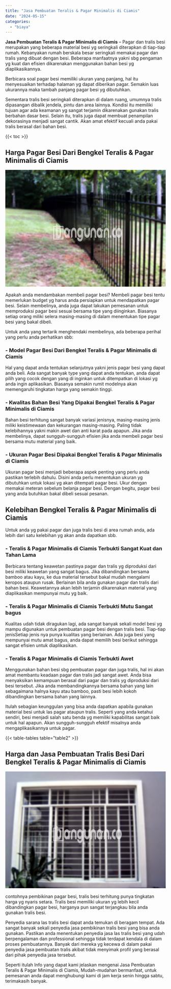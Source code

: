 ```yaml
---
title: "Jasa Pembuatan Teralis & Pagar Minimalis di Ciamis"
date: "2024-05-15"
categories: 
  - "biaya"
---
```


**Jasa Pembuatan Teralis & Pagar Minimalis di Ciamis** – Pagar dan tralis besi merupakan yang beberapa material besi yg seringkali diterapkan di tiap-tiap rumah. Kebanyakan rumah berskala besar seringkali memakai pagar dan tralis yang dibuat dengan besi. Beberapa manfaatnya yakni sbg pengaman yg kuat dan efisien dikarenakan menggunakan bahan besi yg diaplikasikannya.

Berbicara soal pagar besi memiliki ukuran yang panjang, hal itu menyesuaikan terhadap halaman yg dapat diberikan pagar. Semakin luas ukurannya maka tambah panjang pagar besi yg dibutuhkan.

Sementara tralis besi seringkali diterapkan di dalam ruang, umumnya tralis dipasangan dibalik jendela, pintu dan area lainnya. Kondisi itu memiliki tujuan agar ada keamanan yg sangat terjamin dikarenakan gunakan tralis berbahan dasar besi. Selain itu, tralis juga dapat membuat penampilan dekorasinya menjadi sangat cantik. Akan amat efektif kecuali anda pakai tralis berasal dari bahan besi.

{{< toc >}}

## Harga Pagar Besi Dari Bengkel Teralis & Pagar Minimalis di Ciamis

![Jasa Pembuatan Teralis & Pagar Minimalis di Ciamis](/images/pagar-minimalis-murah-57.png)

Apakah anda mendambakan membeli pagar besi? Membeli pagar besi tentu memerlukan budget yg harus anda persiapkan untuk mendapatkan pagar besi. Selain membelinya, anda juga dapat lakukan pemesanan untuk memproduksi pagar besi sesuai bersama tipe yang diinginkan. Biasanya setiap orang miliki selera masing-masing di dalam menentukan tipe pagar besi yang bakal dibeli.

Untuk anda yang tertarik menghendaki membelinya, ada beberapa perihal yang perlu anda perhatikan sbb:
### \- Model Pagar Besi Dari Bengkel Teralis & Pagar Minimalis di Ciamis

Hal yang dapat anda tentukan selanjutnya yakni jenis pagar besi yang dapat anda beli. Ada sangat banyak type yang dapat anda tentukan, anda dapat pilih yang cocok dengan yang di inginkan untuk ditempatkan di lokasi yg anda ingin aplikasikan. Biasanya semakin rumit modelnya akan memengaruhi tingkatan harga yang semakin tinggi.

### \- Kwalitas Bahan Besi Yang Dipakai Bengkel Teralis & Pagar Minimalis di Ciamis

Bahan besi terhitung sangat banyak variasi jenisnya, masing-masing jenis miliki keistimewaan dan kekurangan masing-masing. Paling tidak kelebihannya yakni makin awet dan anti karat pada apapun. Jika anda membelinya, dapat sungguh-sungguh efisien jika anda membeli pagar besi bersama mutu material yang baik.

### \- Ukuran Pagar Besi Dipakai Bengkel Teralis & Pagar Minimalis di Ciamis

Ukuran pagar besi menjadi beberapa aspek penting yang perlu anda pastikan terlebih dahulu. Disini anda perlu menentukan ukuran yg dibutuhkan untuk lokasi yg akan ditempati pagar besi. Ukur dengan memakai meteran sebelum belanja pagar besi. Dengan begitu, pagar besi yang anda butuhkan bakal dibeli sesuai pesanan.

## Kelebihan Bengkel Teralis & Pagar Minimalis di Ciamis

Untuk anda yg pakai pagar dan juga tralis besi di area rumah anda, ada lebih dari satu kelebihan yg akan anda dapatkan sbb.

### \- Teralis & Pagar Minimalis di Ciamis Terbukti Sangat Kuat dan Tahan Lama

Berbicara tentang keawetan pastinya pagar dan tralis yg diproduksi dari besi miliki keawetan yang sangat bagus. Jika dibandingkan bersama bamboo atau kayu, ke dua material tersebut bakal mudah mengalami keropos ataupun rusak. Berlainan bila anda gunakan pagar dan tralis dari bahan besi. Keawetannya akan lebih terjamin dikarenakan material yang diaplikasikan mempunyai mutu yg baik.

### \- Teralis & Pagar Minimalis di Ciamis Terbukti Mutu Sangat bagus

Kualitas udah tidak diragukan lagi, ada sangat banyak sekali model besi yg mampu digunakan untuk pembuatan pagar besi dengan tralis besi. Tiap-tiap jenisSetiap jenis nya punya kualitas yang berlainan. Ada juga besi yang mempunyai mutu amat bagus, anda dapat memilih besi berikut sehingga sangat efisien untuk diaplikasikan.

### \- Teralis & Pagar Minimalis di Ciamis Terbukti Awet

Menggunakan bahan besi sbg pembuatan pagar dan juga tralis, hal ini akan amat membantu keadaan pagar dan tralis jadi sangat awet. Anda bisa menyaksikan kemampuan berasal dari pagar dan tralis yg diproduksi dari besi tersebut. Jika anda membandingkannya bersama bahan yang lain sebagaimana halnya kayu atau bamboo, pasti besi lebih kokoh dibandingkan bersama bahan yang lainnya.

Itulah sebagian keunggulan yang bisa anda dapatkan apabila gunakan material besi untuk las pagar ataupun tralis. Seperti yang anda ketahui sendiri, besi menjadi salah satu benda yg memiliki kapabilitas sangat baik untuk hal apapun. Akan sungguh-sungguh efektif misalnya anda mengaplikasikannya untuk pagar.

{{< table-tables table="table2" >}}

## Harga dan Jasa Pembuatan Tralis Besi Dari Bengkel Teralis & Pagar Minimalis di Ciamis

![Jasa Pembuatan Teralis & Pagar Minimalis di Ciamis](/images/teralis-minimalis-murah-46.png)

contohnya pembikinan pagar besi, tralis besi terhitung punya tingkatan harga yg nyaris setara. Tralis besi memiliki ukuran yg lebih kecil dibandingkan pagar besi, harganya pun sangat terjangkau bila anda gunakan tralis besi.

Penyedia sarana las tralis besi dapat anda temukan di beragam tempat. Ada sangat banyak sekali penyedia jasa pembikinan tralis besi yang bisa anda gunakan. Pastikan anda menentukan penyedia jasa las tralis besi yang udah berpengalaman dan professional sehingga tidak terdapat kendala di dalam proses pembuatannya. Banyak dari mereka yg kecewa di dalam pakai penyedia jasa pembuatan tralis akibat tidak menyimak profil yang berasal dari pihak penyedia jasa tersebut.

Seperti itulah Info yang dapat kami jelaskan mengenai Jasa Pembuatan Teralis & Pagar Minimalis di Ciamis, Mudah-mudahan bermanfaat, untuk pemesanan anda dapat menghubungi kami di jam kerja senin hingga sabtu, terimakasih banyak.
